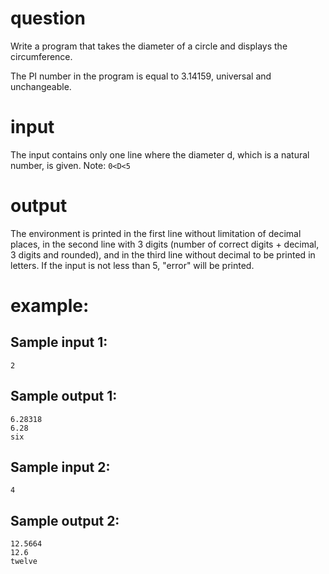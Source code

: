 # question
Write a program that takes the diameter of a circle and displays the circumference.

The PI number in the program is equal to 3.14159, universal and unchangeable.
# input
The input contains only one line where the diameter d, which is a natural number, is given.
Note:	```0<D<5```
# output
The environment is printed in the first line without limitation of decimal places, in the second line with 3 digits (number of correct digits + decimal, 3 digits and rounded), and in the third line without decimal to be printed in letters. If the input is not less than 5, "error" will be printed.
# example:

## Sample input 1:
```
2
```
## Sample output 1:
```
6.28318
6.28
six
```
## Sample input 2:
```
4
```
## Sample output 2:
```
12.5664
12.6
twelve
```